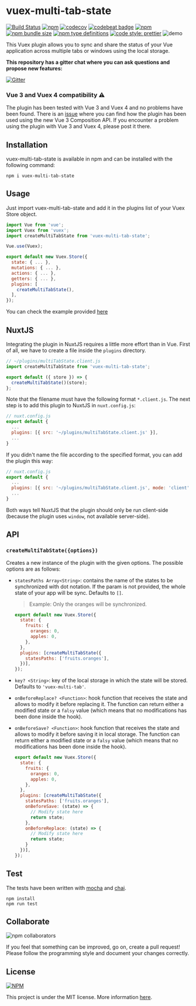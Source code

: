 # vuex-multi-tab-state

[![Build Status](https://travis-ci.com/gabrielmbmb/vuex-multi-tab-state.svg?branch=master)](https://travis-ci.com/gabrielmbmb/vuex-multi-tab-state)
[![npm](https://img.shields.io/npm/v/vuex-multi-tab-state)](https://www.npmjs.com/package/vuex-multi-tab-state)
[![codecov](https://codecov.io/gh/gabrielmbmb/vuex-multi-tab-state/branch/master/graph/badge.svg)](https://codecov.io/gh/gabrielmbmb/vuex-multi-tab-state)
[![codebeat badge](https://codebeat.co/badges/9c5328f7-a70e-412a-a68a-ce67668bfc0d)](https://codebeat.co/projects/github-com-gabrielmbmb-vuex-multi-tab-state-master)
[![npm](https://img.shields.io/npm/dm/vuex-multi-tab-state)](https://www.npmjs.com/package/vuex-multi-tab-state)
[![npm bundle size](https://img.shields.io/bundlephobia/min/vuex-multi-tab-state)](https://www.npmjs.com/package/vuex-multi-tab-state)
[![npm type definitions](https://img.shields.io/npm/types/vuex-multi-tab-state)](https://www.npmjs.com/package/vuex-multi-tab-state)
[![code style: prettier](https://img.shields.io/badge/code_style-prettier-ff69b4.svg)](https://github.com/prettier/prettier)
![demo](https://raw.githubusercontent.com/gabrielmbmb/vuex-multi-tab-state/master/.github/demo.gif?token=AHBT6NTORAZEFGKQRZ3IC4C6KHJA6)

This Vuex plugin allows you to sync and share the status of your Vue application
across multiple tabs or windows using the local storage.

**This repository has a gitter chat where you can ask questions and propose new features:**

[![Gitter](https://badges.gitter.im/vuex-multi-tab-state/community.svg)](https://gitter.im/vuex-multi-tab-state/community?utm_source=badge&utm_medium=badge&utm_campaign=pr-badge)

### Vue 3 and Vuex 4 compatibility :warning:

The plugin has been tested with Vue 3 and Vuex 4 and no problems have been found.
There is an [issue](https://github.com/gabrielmbmb/vuex-multi-tab-state/issues/36)
where you can find how the plugin has been used using the new Vue 3 Composition
API. If you encounter a problem using the plugin with Vue 3 and Vuex 4, please
post it there.

## Installation

vuex-multi-tab-state is available in npm and can be installed with the following command:

    npm i vuex-multi-tab-state

## Usage

Just import vuex-multi-tab-state and add it in the plugins list of your Vuex Store object.

```javascript
import Vue from 'vue';
import Vuex from 'vuex';
import createMultiTabState from 'vuex-multi-tab-state';

Vue.use(Vuex);

export default new Vuex.Store({
  state: { ... },
  mutations: { ... },
  actions: { ... },
  getters: { ... },
  plugins: [
    createMultiTabState(),
  ],
});
```

You can check the example provided [here](https://github.com/gabrielmbmb/vuex-multi-tab-state/tree/master/examples/basic)

## NuxtJS

Integrating the plugin in NuxtJS requires a little more effort than in Vue. First
of all, we have to create a file inside the `plugins` directory.

```javascript
// ~/plugins/multiTabState.client.js
import createMultiTabState from 'vuex-multi-tab-state';

export default ({ store }) => {
  createMultiTabState()(store);
};
```

Note that the filename must have the following format `*.client.js`. The next
step is to add this plugin to NuxtJS in `nuxt.config.js`:

```javascript
// nuxt.config.js
export default {
  ...
  plugins: [{ src: '~/plugins/multiTabState.client.js' }],
  ...
}
```

If you didn't name the file according to the specified format, you can add the
plugin this way:

```javascript
// nuxt.config.js
export default {
  ...
  plugins: [{ src: '~/plugins/multiTabState.client.js', mode: 'client' }],
  ...
}
```

Both ways tell NuxtJS that the plugin should only be run client-side 
(because the plugin uses `window`, not available server-side).

## API

### `createMultiTabState({options})`

Creates a new instance of the plugin with the given options. The possible options
are as follows:

- `statesPaths Array<String>`: contains the name of the states to be synchronized
with dot notation. If the param is not provided, the whole state of your app will
be sync. Defaults to `[]`.

  > Example: Only the oranges will be synchronized.

  ```javascript
  export default new Vuex.Store({
    state: {
      fruits: {
        oranges: 0,
        apples: 0,
      },
    },
    plugins: [createMultiTabState({
      statesPaths: ['fruits.oranges'],
    })],
  });
  ```

- `key? <String>`: key of the local storage in which the state will be stored.
Defaults to `'vuex-multi-tab'`.
- `onBeforeReplace? <Function>`: hook function that receives the state and allows to modify it before replacing it. The function can return either a modified state or a `falsy` value (which means that no modifications has been done inside the hook).
- `onBeforeSave? <Function>`: hook function that receives the state and allows to modify it before saving it in local storage. The function can return either a modified state or a `falsy` value (which means that no modifications has been done inside the hook).

  ```javascript
  export default new Vuex.Store({
    state: {
      fruits: {
        oranges: 0,
        apples: 0,
      },
    },
    plugins: [createMultiTabState({
      statesPaths: ['fruits.oranges'],
      onBeforeSave: (state) => {
        // Modify state here
        return state;
      },
      onBeforeReplace: (state) => {
        // Modify state here
        return state;
      }
    })],
  });
  ```
  
## Test

The tests have been written with [mocha](https://github.com/mochajs/mocha) and [chai](https://github.com/chaijs/chai).

    npm install
    npm run test

## Collaborate

![npm collaborators](https://img.shields.io/npm/collaborators/vuex-multi-tab-state)

If you feel that something can be improved, go on, create a pull request! Please
follow the programming style and document your changes correctly.

## License

[![NPM](https://img.shields.io/npm/l/vuex-multi-tab-state)](https://github.com/gabrielmbmb/vuex-multi-tab-state/blob/master/LICENSE)

This project is under the MIT license. More information [here](https://github.com/gabrielmbmb/vuex-multi-tab-state/blob/master/LICENSE).
